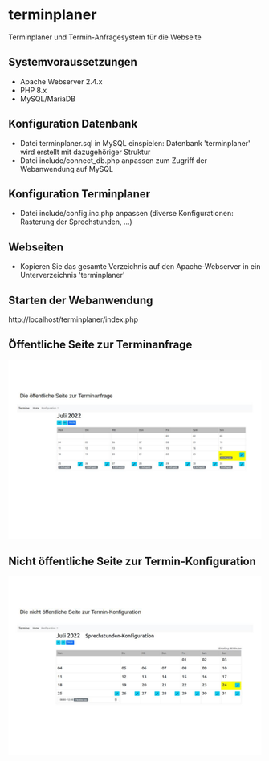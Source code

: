 # terminplaner
Terminplaner und Termin-Anfragesystem für die Webseite

## Systemvoraussetzungen
- Apache Webserver 2.4.x
- PHP 8.x
- MySQL/MariaDB

## Konfiguration Datenbank
- Datei terminplaner.sql in MySQL einspielen: Datenbank 'terminplaner' wird erstellt mit dazugehöriger Struktur
- Datei include/connect_db.php anpassen zum Zugriff der Webanwendung auf MySQL

## Konfiguration Terminplaner
- Datei include/config.inc.php anpassen (diverse Konfigurationen: Rasterung der Sprechstunden, ...)

## Webseiten
- Kopieren Sie das gesamte Verzeichnis auf den Apache-Webserver in ein Unterverzeichnis 'terminplaner'

## Starten der Webanwendung
http://localhost/terminplaner/index.php

## Öffentliche Seite zur Terminanfrage
![Terminanfrage](https://github.com/sklicek/terminplaner/blob/main/images/terminanfrage.jpg?raw=true)

## Nicht öffentliche Seite zur Termin-Konfiguration
![Sprechstunden-Konfiguration](https://github.com/sklicek/terminplaner/blob/main/images/sprechstunden_konfiguration.jpg?raw=true)
